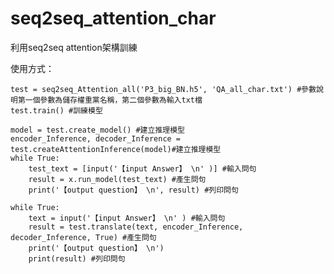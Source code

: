 # seq2seq_attention_char

利用seq2seq attention架構訓練

使用方式：

    test = seq2seq_Attention_all('P3_big_BN.h5', 'QA_all_char.txt') #參數說明第一個參數為儲存權重黨名稱，第二個參數為輸入txt檔
    test.train() #訓練模型

    model = test.create_model() #建立推理模型
    encoder_Inference, decoder_Inference = test.createAttentionInference(model)#建立推理模型
    while True:
        test_text = [input('【input Answer】 \n' )] #輸入問句
        result = x.run_model(test_text) #產生問句
        print('【output question】 \n', result) #列印問句

    while True:
        text = input('【input Answer】 \n' ) #輸入問句
        result = test.translate(text, encoder_Inference, decoder_Inference, True) #產生問句
        print('【output question】 \n')
        print(result) #列印問句
